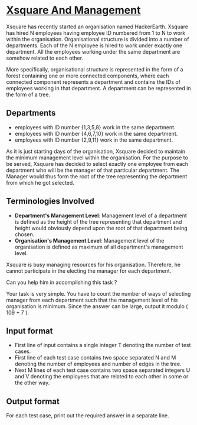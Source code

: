 # [Xsquare And Management][link]

Xsquare has recently started an organisation named HackerEarth. Xsquare has hired N employees having employee ID numbered from 1 to N to work within the organisation. Organisational structure is divided into a number of departments. Each of the N employee is hired to work under exactly one department. All the employees working under the same department are somehow related to each other.

More specifically, organisational structure is represented in the form of a forest containing one or more connected components, where each connected component represents a department and contains the IDs of employees working in that department. A department can be represented in the form of a tree.

## Departments

- employees with ID number {1,3,5,8} work in the same department.
- employees with ID number {4,6,7,10} work in the same department.
- employees with ID number {2,9,11} work in the same department.

As it is just starting days of the organisation, Xsquare decided to maintain the minimum management level within the organisation. For the purpose to be served, Xsquare has decided to select exactly one employee from each department who will be the manager of that particular department. The Manager would thus form the root of the tree representing the department from which he got selected.

## Terminologies Involved

- **Department's Management Level**: Management level of a department is defined as the height of the tree representing that department and height would obviously depend upon the root of that department being chosen.
- **Organisation's Management Level**: Management level of the organisation is defined as maximum of all department's management level.

Xsquare is busy managing resources for his organisation. Therefore, he cannot participate in the electing the manager for each department.

Can you help him in accomplishing this task ?

Your task is very simple. You have to count the number of ways of selecting manager from each department such that the management level of his organisation is minimum. Since the answer can be large, output it modulo ( 109 + 7 ).

## Input format

- First line of input contains a single integer T denoting the number of test cases.
- First line of each test case contains two space separated N and M denoting the number of employees and number of edges in the tree.
- Next M lines of each test case contains two space separated integers U and V denoting the employees that are related to each other in some or the other way.

## Output format

For each test case, print out the required answer in a separate line.

[link]: https://www.hackerearth.com/practice/algorithms/graphs/depth-first-search/practice-problems/algorithm/xsquare-and-management/
